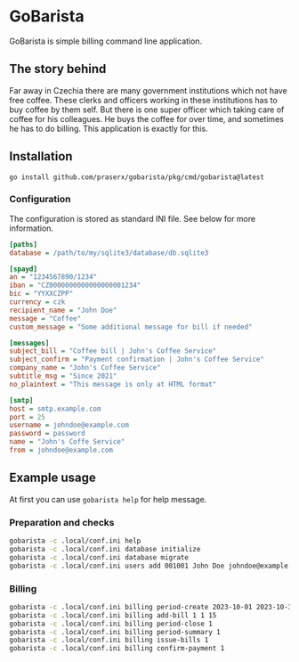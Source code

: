 # GoBarista

GoBarista is simple billing command line application.

## The story behind

Far away in Czechia there are many government institutions which not have free coffee. These clerks and officers working in these institutions has to buy coffee by them self. But there is one super officer which taking care of coffee for his colleagues. He buys the coffee for over time, and sometimes he has to do billing. This application is exactly for this.

## Installation

```
go install github.com/praserx/gobarista/pkg/cmd/gobarista@latest
```

### Configuration

The configuration is stored as standard INI file. See below for more information.

```INI
[paths]
database = /path/to/my/sqlite3/database/db.sqlite3

[spayd]
an = "1234567890/1234"
iban = "CZ0000000000000000001234"
bic = "YYXXCZPP"
currency = czk
recipient_name = "John Doe"
message = "Coffee"
custom_message = "Some additional message for bill if needed"

[messages]
subject_bill = "Coffee bill | John's Coffee Service"
subject_confirm = "Payment confirmation | John's Coffee Service"
company_name = "John's Coffee Service"
subtitle_msg = "Since 2021"
no_plaintext = "This message is only at HTML format"

[smtp]
host = smtp.example.com
port = 25
username = johndoe@example.com
password = password
name = "John's Coffe Service"
from = johndoe@example.com

```

## Example usage

At first you can use `gobarista help` for help message.

### Preparation and checks

```bash
gobarista -c .local/conf.ini help
gobarista -c .local/conf.ini database initialize
gobarista -c .local/conf.ini database migrate
gobarista -c .local/conf.ini users add 001001 John Doe johndoe@example.com Tokyo
```

### Billing

```bash
gobarista -c .local/conf.ini billing period-create 2023-10-01 2023-10-30 2023-11-01 500 250
gobarista -c .local/conf.ini billing add-bill 1 1 15
gobarista -c .local/conf.ini billing period-close 1
gobarista -c .local/conf.ini billing period-summary 1
gobarista -c .local/conf.ini billing issue-bills 1
gobarista -c .local/conf.ini billing confirm-payment 1
```
